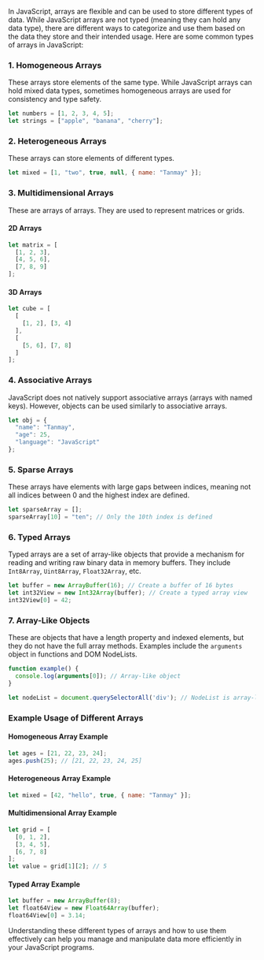 In JavaScript, arrays are flexible and can be used to store different types of data. While JavaScript arrays are not typed (meaning they can hold any data type), there are different ways to categorize and use them based on the data they store and their intended usage. Here are some common types of arrays in JavaScript:

### 1. **Homogeneous Arrays**
These arrays store elements of the same type. While JavaScript arrays can hold mixed data types, sometimes homogeneous arrays are used for consistency and type safety.

```javascript
let numbers = [1, 2, 3, 4, 5];
let strings = ["apple", "banana", "cherry"];
```

### 2. **Heterogeneous Arrays**
These arrays can store elements of different types.

```javascript
let mixed = [1, "two", true, null, { name: "Tanmay" }];
```

### 3. **Multidimensional Arrays**
These are arrays of arrays. They are used to represent matrices or grids.

#### 2D Arrays
```javascript
let matrix = [
  [1, 2, 3],
  [4, 5, 6],
  [7, 8, 9]
];
```

#### 3D Arrays
```javascript
let cube = [
  [
    [1, 2], [3, 4]
  ],
  [
    [5, 6], [7, 8]
  ]
];
```

### 4. **Associative Arrays**
JavaScript does not natively support associative arrays (arrays with named keys). However, objects can be used similarly to associative arrays.

```javascript
let obj = {
  "name": "Tanmay",
  "age": 25,
  "language": "JavaScript"
};
```

### 5. **Sparse Arrays**
These arrays have elements with large gaps between indices, meaning not all indices between 0 and the highest index are defined.

```javascript
let sparseArray = [];
sparseArray[10] = "ten"; // Only the 10th index is defined
```

### 6. **Typed Arrays**
Typed arrays are a set of array-like objects that provide a mechanism for reading and writing raw binary data in memory buffers. They include `Int8Array`, `Uint8Array`, `Float32Array`, etc.

```javascript
let buffer = new ArrayBuffer(16); // Create a buffer of 16 bytes
let int32View = new Int32Array(buffer); // Create a typed array view
int32View[0] = 42;
```

### 7. **Array-Like Objects**
These are objects that have a length property and indexed elements, but they do not have the full array methods. Examples include the `arguments` object in functions and DOM NodeLists.

```javascript
function example() {
  console.log(arguments[0]); // Array-like object
}

let nodeList = document.querySelectorAll('div'); // NodeList is array-like
```

### Example Usage of Different Arrays

#### Homogeneous Array Example
```javascript
let ages = [21, 22, 23, 24];
ages.push(25); // [21, 22, 23, 24, 25]
```

#### Heterogeneous Array Example
```javascript
let mixed = [42, "hello", true, { name: "Tanmay" }];
```

#### Multidimensional Array Example
```javascript
let grid = [
  [0, 1, 2],
  [3, 4, 5],
  [6, 7, 8]
];
let value = grid[1][2]; // 5
```

#### Typed Array Example
```javascript
let buffer = new ArrayBuffer(8);
let float64View = new Float64Array(buffer);
float64View[0] = 3.14;
```

Understanding these different types of arrays and how to use them effectively can help you manage and manipulate data more efficiently in your JavaScript programs.